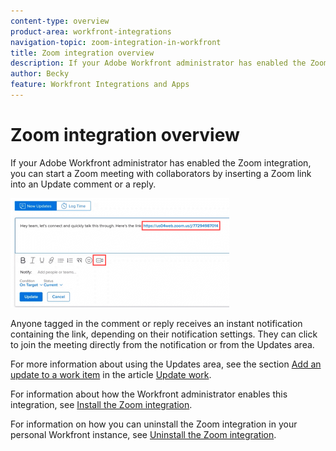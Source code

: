 ```yaml
---
content-type: overview
product-area: workfront-integrations
navigation-topic: zoom-integration-in-workfront
title: Zoom integration overview
description: If your Adobe Workfront administrator has enabled the Zoom integration, you can start a Zoom meeting with collaborators by inserting a Zoom link into an Update comment or a reply.
author: Becky
feature: Workfront Integrations and Apps
---
```


# Zoom integration overview

If your Adobe Workfront administrator has enabled the Zoom integration, you can start a Zoom meeting with collaborators by inserting a Zoom link into an Update comment or a reply.

![](assets/zoom-updates-area-350x175.png)

Anyone tagged in the comment or reply receives an instant notification containing the link, depending on their notification settings. They can click to join the meeting directly from the notification or from the Updates area.

For more information about using the Updates area, see the section [Add an update to a work item](../../workfront-basics/updating-work-items-and-viewing-updates/update-work.md#add) in the article [Update work](../../workfront-basics/updating-work-items-and-viewing-updates/update-work.md).

For information about how the Workfront administrator enables this integration, see [Install the Zoom integration](../../administration-and-setup/configure-integrations/enable-zoom-integration.md).

For information on how you can uninstall the Zoom integration in your personal Workfront instance, see [Uninstall the Zoom integration](../../workfront-integrations-and-apps/zoom-integration-with-wf/uninstall-zoom-integration.md).
